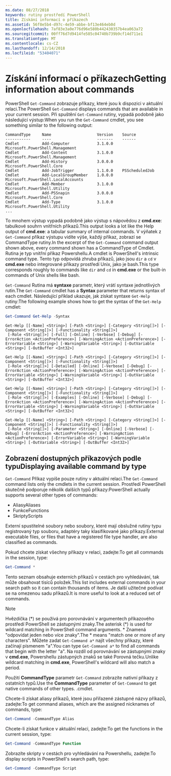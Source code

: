 ```yaml
---
ms.date: 08/27/2018
keywords: rutiny prostředí PowerShell
title: Získání informací o příkazech
ms.assetid: 56f8e5b4-d97c-4e59-abbe-bf13e464eb0d
ms.openlocfilehash: 7af83e3a0e776d96e580b442430357b4ea063a72
ms.sourcegitcommit: 00ff76d7d9414fe585c04740b739b9cf14d711e1
ms.translationtype: MT
ms.contentlocale: cs-CZ
ms.lasthandoff: 12/14/2018
ms.locfileid: "53404071"
---
```

# <a name="getting-information-about-commands"></a><span data-ttu-id="6088a-103">Získání informací o příkazech</span><span class="sxs-lookup"><span data-stu-id="6088a-103">Getting information about commands</span></span>

<span data-ttu-id="6088a-104">PowerShell `Get-Command` zobrazuje příkazy, které jsou k dispozici v aktuální relaci.</span><span class="sxs-lookup"><span data-stu-id="6088a-104">The PowerShell `Get-Command` displays commands that are available in your current session.</span></span>
<span data-ttu-id="6088a-105">Při spuštění `Get-Command` rutiny, vypadá podobně jako následující výstup:</span><span class="sxs-lookup"><span data-stu-id="6088a-105">When you run the `Get-Command` cmdlet, you see something similar to the following output:</span></span>

```output
CommandType     Name                    Version    Source
-----------     ----                    -------    ------
Cmdlet          Add-Computer            3.1.0.0    Microsoft.PowerShell.Management
Cmdlet          Add-Content             3.1.0.0    Microsoft.PowerShell.Management
Cmdlet          Add-History             3.0.0.0    Microsoft.PowerShell.Core
Cmdlet          Add-JobTrigger          1.1.0.0    PSScheduledJob
Cmdlet          Add-LocalGroupMember    1.0.0.0    Microsoft.PowerShell.LocalAccounts
Cmdlet          Add-Member              3.1.0.0    Microsoft.PowerShell.Utility
Cmdlet          Add-PSSnapin            3.0.0.0    Microsoft.PowerShell.Core
Cmdlet          Add-Type                3.1.0.0    Microsoft.PowerShell.Utility
...
```

<span data-ttu-id="6088a-106">To mnohem výstup vypadá podobně jako výstup s nápovědou z **cmd.exe**: tabulkové souhrn vnitřních příkazů.</span><span class="sxs-lookup"><span data-stu-id="6088a-106">This output looks a lot like the Help output of **cmd.exe**: a tabular summary of internal commands.</span></span> <span data-ttu-id="6088a-107">V výňatek z `Get-Command` příkaz výstupu vidíte výše, každý příkaz, zobrazí se CommandType rutiny.</span><span class="sxs-lookup"><span data-stu-id="6088a-107">In the excerpt of the `Get-Command` command output shown above, every command shown has a CommandType of Cmdlet.</span></span> <span data-ttu-id="6088a-108">Rutina je typ vnitřní příkaz Powershellu.</span><span class="sxs-lookup"><span data-stu-id="6088a-108">A cmdlet is PowerShell's intrinsic command type.</span></span> <span data-ttu-id="6088a-109">Tento typ odpovídá zhruba příkazů, jako jsou `dir` a `cd` v **cmd.exe** nebo integrované příkazy prostředí Unix, jako je bash.</span><span class="sxs-lookup"><span data-stu-id="6088a-109">This type corresponds roughly to commands like `dir` and `cd` in **cmd.exe** or the built-in commands of Unix shells like bash.</span></span>

<span data-ttu-id="6088a-110">`Get-Command` Rutina má **syntaxe** parametr, který vrátí syntaxe jednotlivých rutin.</span><span class="sxs-lookup"><span data-stu-id="6088a-110">The `Get-Command` cmdlet has a **Syntax** parameter that returns syntax of each cmdlet.</span></span> <span data-ttu-id="6088a-111">Následující příklad ukazuje, jak získat syntaxe `Get-Help` rutiny:</span><span class="sxs-lookup"><span data-stu-id="6088a-111">The following example shows how to get the syntax of the `Get-Help` cmdlet:</span></span>

```powershell
Get-Command Get-Help -Syntax
```

```output
Get-Help [[-Name] <String>] [-Path <String>] [-Category <String[]>] [-Component <String[]>] [-Functionality <String[]>]
 [-Role <String[]>] [-Full] [-Online] [-Verbose] [-Debug] [-ErrorAction <ActionPreference>] [-WarningAction <ActionPreference>] [-ErrorVariable <String>] [-WarningVariable <String>] [-OutVariable <String>] [-OutBuffer <Int32>]

Get-Help [[-Name] <String>] [-Path <String>] [-Category <String[]>] [-Component <String[]>] [-Functionality <String[]>]
 [-Role <String[]>] [-Detailed] [-Online] [-Verbose] [-Debug] [-ErrorAction <ActionPreference>] [-WarningAction <ActionPreference>] [-ErrorVariable <String>] [-WarningVariable <String>] [-OutVariable <String>] [-OutBuffer <Int32>]

Get-Help [[-Name] <String>] [-Path <String>] [-Category <String[]>] [-Component <String[]>] [-Functionality <String[]>]
 [-Role <String[]>] [-Examples] [-Online] [-Verbose] [-Debug] [-ErrorAction <ActionPreference>] [-WarningAction <ActionPreference>] [-ErrorVariable <String>] [-WarningVariable <String>] [-OutVariable <String>] [-OutBuffer <Int32>]

Get-Help [[-Name] <String>] [-Path <String>] [-Category <String[]>] [-Component <String[]>] [-Functionality <String[]>]
 [-Role <String[]>] [-Parameter <String>] [-Online] [-Verbose] [-Debug] [-ErrorAction <ActionPreference>] [-WarningAction <ActionPreference>] [-ErrorVariable <String>] [-WarningVariable <String>] [-OutVariable <String>] [-OutBuffer <Int32>]
```

## <a name="displaying-available-command-by-type"></a><span data-ttu-id="6088a-112">Zobrazení dostupných příkazových podle typu</span><span class="sxs-lookup"><span data-stu-id="6088a-112">Displaying available command by type</span></span>

<span data-ttu-id="6088a-113">`Get-Command` Příkaz vypíše pouze rutiny v aktuální relaci.</span><span class="sxs-lookup"><span data-stu-id="6088a-113">The `Get-Command` command lists only the cmdlets in the current session.</span></span> <span data-ttu-id="6088a-114">Prostředí PowerShell skutečně podporuje několik dalších typů příkazy:</span><span class="sxs-lookup"><span data-stu-id="6088a-114">PowerShell actually supports several other types of commands:</span></span>

- <span data-ttu-id="6088a-115">Aliasy</span><span class="sxs-lookup"><span data-stu-id="6088a-115">Aliases</span></span>
- <span data-ttu-id="6088a-116">Funkce</span><span class="sxs-lookup"><span data-stu-id="6088a-116">Functions</span></span>
- <span data-ttu-id="6088a-117">Skripty</span><span class="sxs-lookup"><span data-stu-id="6088a-117">Scripts</span></span>

<span data-ttu-id="6088a-118">Externí spustitelné soubory nebo soubory, které mají obslužné rutiny typu registrovaný typ souboru, adaptéry taky klasifikované jako příkazy.</span><span class="sxs-lookup"><span data-stu-id="6088a-118">External executable files, or files that have a registered file type handler, are also classified as commands.</span></span>

<span data-ttu-id="6088a-119">Pokud chcete získat všechny příkazy v relaci, zadejte:</span><span class="sxs-lookup"><span data-stu-id="6088a-119">To get all commands in the session, type:</span></span>

```powershell
Get-Command *
```

<span data-ttu-id="6088a-120">Tento seznam obsahuje externích příkazů v cestách pro vyhledávání, tak může obsahovat tisíců položek.</span><span class="sxs-lookup"><span data-stu-id="6088a-120">This list includes external commands in your search path so it can contain thousands of items.</span></span>
<span data-ttu-id="6088a-121">Je další užitečné podívat se na omezenou sadu příkazů.</span><span class="sxs-lookup"><span data-stu-id="6088a-121">It is more useful to look at a reduced set of commands.</span></span>

> [!NOTE]
> <span data-ttu-id="6088a-122">Hvězdička (\*) se používá pro porovnávání v argumentech příkazového prostředí PowerShell se zástupnými znaky.</span><span class="sxs-lookup"><span data-stu-id="6088a-122">The asterisk (\*) is used for wildcard matching in PowerShell command arguments.</span></span> <span data-ttu-id="6088a-123">\* Znamená "odpovídat jeden nebo více znaky".</span><span class="sxs-lookup"><span data-stu-id="6088a-123">The \* means "match one or more of any characters".</span></span> <span data-ttu-id="6088a-124">Můžete zadat `Get-Command a*` najít všechny příkazy, které začínají písmenem "a".</span><span class="sxs-lookup"><span data-stu-id="6088a-124">You can type `Get-Command a*` to find all commands that begin with the letter "a".</span></span> <span data-ttu-id="6088a-125">Na rozdíl od porovnávání se zástupnými znaky v **cmd.exe**, Powershellu zástupných znaků se také Porovná tečku.</span><span class="sxs-lookup"><span data-stu-id="6088a-125">Unlike wildcard matching in **cmd.exe**, PowerShell's wildcard will also match a period.</span></span>

<span data-ttu-id="6088a-126">Použití **CommandType** parametr `Get-Command` zobrazíte nativní příkazy z ostatních typů.</span><span class="sxs-lookup"><span data-stu-id="6088a-126">Use the **CommandType** parameter of `Get-Command` to get native commands of other types.</span></span>
<span data-ttu-id="6088a-127">.</span><span class="sxs-lookup"><span data-stu-id="6088a-127">cmdlet.</span></span>

<span data-ttu-id="6088a-128">Chcete-li získat aliasy příkazů, které jsou přiřazené zástupné názvy příkazů, zadejte:</span><span class="sxs-lookup"><span data-stu-id="6088a-128">To get command aliases, which are the assigned nicknames of commands, type:</span></span>

```powershell
Get-Command -CommandType Alias
```

<span data-ttu-id="6088a-129">Chcete-li získat funkce v aktuální relaci, zadejte:</span><span class="sxs-lookup"><span data-stu-id="6088a-129">To get the functions in the current session, type:</span></span>

```powershell
Get-Command -CommandType Function
```

<span data-ttu-id="6088a-130">Zobrazíte skripty v cestách pro vyhledávání na Powershellu, zadejte:</span><span class="sxs-lookup"><span data-stu-id="6088a-130">To display scripts in PowerShell's search path, type:</span></span>

```powershell
Get-Command -CommandType Script
```